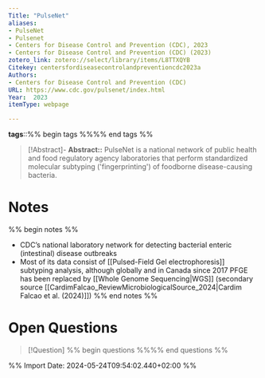 ```yaml
---
Title: "PulseNet"
aliases: 
- PulseNet
- Pulsenet
- Centers for Disease Control and Prevention (CDC), 2023
- Centers for Disease Control and Prevention (CDC) (2023)
zotero_link: zotero://select/library/items/L8TTXQYB
Citekey: centersfordiseasecontrolandpreventioncdc2023a
Authors:
- Centers for Disease Control and Prevention (CDC)
URL: https://www.cdc.gov/pulsenet/index.html
Year:  2023
itemType: webpage

---
```

**tags**::%% begin tags %%%% end tags %%

> [!Abstract]- 
**Abstract::** PulseNet is a national network of public health and food regulatory agency laboratories that perform standardized molecular subtyping ('fingerprinting') of foodborne disease-causing bacteria.

# Notes
%% begin notes %%
- CDC’s national laboratory network for detecting bacterial enteric (intestinal) disease outbreaks
- Most of its data consist of [[Pulsed-Field Gel electrophoresis]] subtyping analysis, although globally and in Canada since 2017 PFGE has been replaced by [[Whole Genome Sequencing|WGS]] (secondary source [[CardimFalcao_ReviewMicrobiologicalSource_2024|Cardim Falcao et al. (2024)]])
%% end notes %%

# Open Questions
> [!Question] %% begin questions %%%% end questions %%
>

%% Import Date: 2024-05-24T09:54:02.440+02:00 %%
